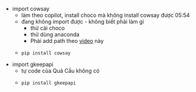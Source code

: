 - import cowsay
	- làm theo copilot, install choco mà không install cowsay được 05:54
	- đang không import được - không biết phải làm gì
		- thử cài choco
		- thử dùng anaconda
		- Phải add path theo [video](https://www.youtube.com/watch?v=Jw_MuM2BOuI) này
	- ```pip
	  pip install cowsay
	  ```
- import gkeepapi
	- tự code của Quả Cầu không có
	- ```pip
	  pip install gkeepapi
	  ```
